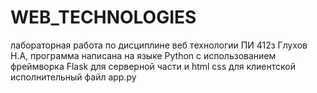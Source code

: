 # WEB_TECHNOLOGIES
лабораторная работа по дисциплине веб технологии ПИ 412з Глухов Н.А,
программа написана на языке Python с использованием фреймворка Flask для серверной части и html css для клиентской
исполнительный файл app.py
